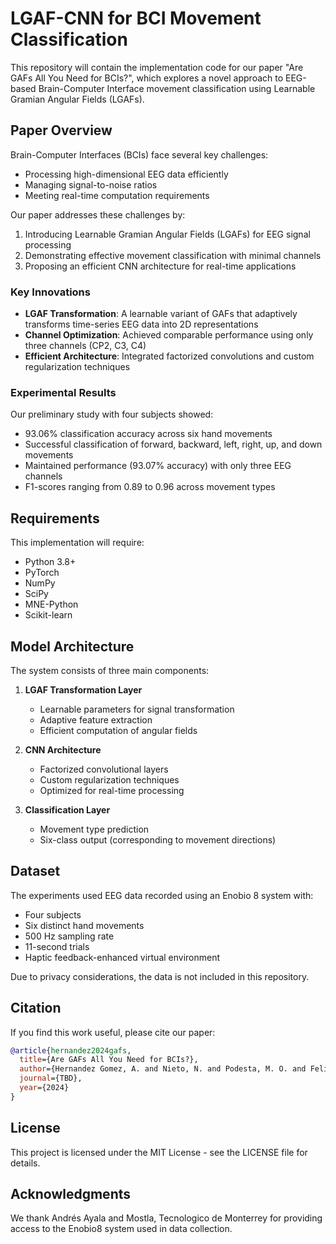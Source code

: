 # LGAF-CNN for BCI Movement Classification

This repository will contain the implementation code for our paper "Are GAFs All You Need for BCIs?", which explores a novel approach to EEG-based Brain-Computer Interface movement classification using Learnable Gramian Angular Fields (LGAFs).

## Paper Overview

Brain-Computer Interfaces (BCIs) face several key challenges:
- Processing high-dimensional EEG data efficiently
- Managing signal-to-noise ratios
- Meeting real-time computation requirements

Our paper addresses these challenges by:
1. Introducing Learnable Gramian Angular Fields (LGAFs) for EEG signal processing
2. Demonstrating effective movement classification with minimal channels
3. Proposing an efficient CNN architecture for real-time applications

### Key Innovations

- **LGAF Transformation**: A learnable variant of GAFs that adaptively transforms time-series EEG data into 2D representations
- **Channel Optimization**: Achieved comparable performance using only three channels (CP2, C3, C4)
- **Efficient Architecture**: Integrated factorized convolutions and custom regularization techniques

### Experimental Results

Our preliminary study with four subjects showed:
- 93.06% classification accuracy across six hand movements
- Successful classification of forward, backward, left, right, up, and down movements
- Maintained performance (93.07% accuracy) with only three EEG channels
- F1-scores ranging from 0.89 to 0.96 across movement types

## Requirements

This implementation will require:
- Python 3.8+
- PyTorch
- NumPy
- SciPy
- MNE-Python
- Scikit-learn

## Model Architecture

The system consists of three main components:

1. **LGAF Transformation Layer**
   - Learnable parameters for signal transformation
   - Adaptive feature extraction
   - Efficient computation of angular fields

2. **CNN Architecture**
   - Factorized convolutional layers
   - Custom regularization techniques
   - Optimized for real-time processing

3. **Classification Layer**
   - Movement type prediction
   - Six-class output (corresponding to movement directions)

## Dataset

The experiments used EEG data recorded using an Enobio 8 system with:
- Four subjects
- Six distinct hand movements
- 500 Hz sampling rate
- 11-second trials
- Haptic feedback-enhanced virtual environment

Due to privacy considerations, the data is not included in this repository.

## Citation

If you find this work useful, please cite our paper:

```bibtex
@article{hernandez2024gafs,
  title={Are GAFs All You Need for BCIs?},
  author={Hernandez Gomez, A. and Nieto, N. and Podesta, M. O. and Felix, F. and Munoz, L. A.},
  journal={TBD},
  year={2024}
}
```

## License

This project is licensed under the MIT License - see the LICENSE file for details.

## Acknowledgments

We thank Andrés Ayala and Mostla, Tecnologico de Monterrey for providing access to the Enobio8 system used in data collection.
